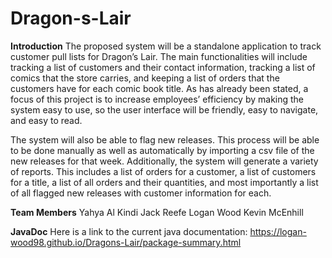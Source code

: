 # Dragon-s-Lair

**Introduction**
The proposed system will be a standalone application to track customer pull lists for Dragon’s Lair. The main functionalities will include tracking a list of customers and their contact information, tracking a list of comics that the store carries, and keeping a list of orders that the customers have for each comic book title. As has already been stated, a focus of this project is to increase employees’ efficiency by making the system easy to use, so the user interface will be friendly, easy to navigate, and easy to read.

The system will also be able to flag new releases. This process will be able to be done manually as well as automatically by importing a csv file of the new releases for that week. Additionally, the system will generate a variety of reports. This includes a list of orders for a customer, a list of customers for a title, a list of all orders and their quantities, and most importantly a list of all flagged new releases with customer information for each.

**Team Members**
Yahya Al Kindi
Jack Reefe
Logan Wood
Kevin McEnhill

**JavaDoc**
Here is a link to the current java documentation:
https://logan-wood98.github.io/Dragons-Lair/package-summary.html
